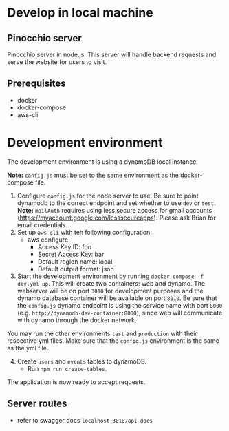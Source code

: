 # Develop in local machine
## Pinocchio server

Pinocchio server in node.js. This server will handle backend requests and serve the website for users to visit.

## Prerequisites

* docker
* docker-compose
* aws-cli

# Development environment

The development environment is using a dynamoDB local instance. 

**Note:** `config.js` must be set to the same environment as the docker-compose file.

1. Configure `config.js` for the node server to use. Be sure to point dynamodb to the correct endpoint and set whether to use `dev` or `test`. **Note:** `mailAuth` requires using less secure access for gmail accounts (https://myaccount.google.com/lesssecureapps). Please ask Brian for email credentials.
2. Set up `aws-cli` with teh following configuration:
    - aws configure
        - Access Key ID: foo
        - Secret Access Key: bar
        - Default region name: local
        - Default output format: json
3. Start the development environment by running `docker-compose -f dev.yml up`. This will create two containers: web and dynamo. The webserver will be on port `3010` for development purposes and the dynamo database container will be available on port `8010`. Be sure that the `config.js` dynamo endpoint is using the service name with port `8000` (e.g. `http://dynamodb-dev-container:8000`), since web will communicate with dynamo through the docker network.

You may run the other environments `test` and `production` with their respective yml files. Make sure that the `config.js` environment is the same as the yml file.

4. Create `users` and `events` tables to dynamoDB.
    - Run `npm run create-tables`.

The application is now ready to accept requests.

## Server routes

* refer to swagger docs `localhost:3010/api-docs`
